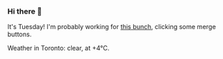 ### Hi there :wave:

It's Tuesday! I'm probably working for [this bunch](https://github.com/kohofinancial), clicking some merge buttons.

Weather in Toronto: clear, at +4°C.
